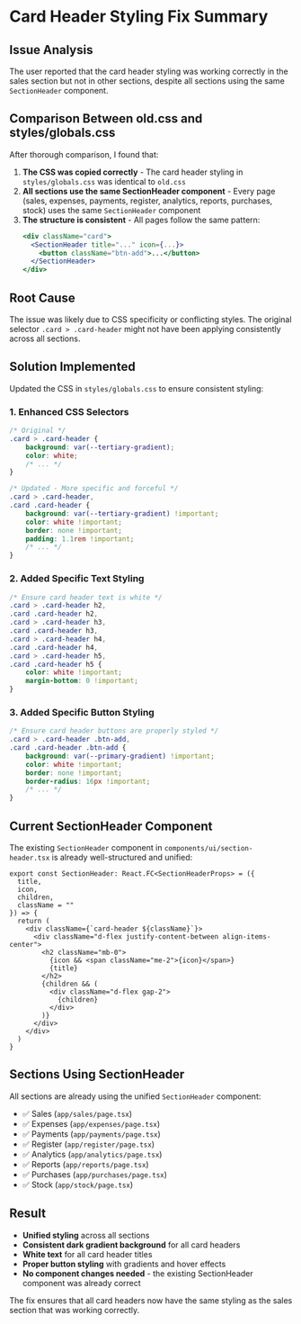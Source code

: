 # Card Header Styling Fix Summary

## Issue Analysis
The user reported that the card header styling was working correctly in the sales section but not in other sections, despite all sections using the same `SectionHeader` component.

## Comparison Between old.css and styles/globals.css
After thorough comparison, I found that:

1. **The CSS was copied correctly** - The card header styling in `styles/globals.css` was identical to `old.css`
2. **All sections use the same SectionHeader component** - Every page (sales, expenses, payments, register, analytics, reports, purchases, stock) uses the same `SectionHeader` component
3. **The structure is consistent** - All pages follow the same pattern:
   ```jsx
   <div className="card">
     <SectionHeader title="..." icon={...}>
       <button className="btn-add">...</button>
     </SectionHeader>
   </div>
   ```

## Root Cause
The issue was likely due to CSS specificity or conflicting styles. The original selector `.card > .card-header` might not have been applying consistently across all sections.

## Solution Implemented
Updated the CSS in `styles/globals.css` to ensure consistent styling:

### 1. Enhanced CSS Selectors
```css
/* Original */
.card > .card-header {
    background: var(--tertiary-gradient);
    color: white;
    /* ... */
}

/* Updated - More specific and forceful */
.card > .card-header,
.card .card-header {
    background: var(--tertiary-gradient) !important;
    color: white !important;
    border: none !important;
    padding: 1.1rem !important;
    /* ... */
}
```

### 2. Added Specific Text Styling
```css
/* Ensure card header text is white */
.card > .card-header h2,
.card .card-header h2,
.card > .card-header h3,
.card .card-header h3,
.card > .card-header h4,
.card .card-header h4,
.card > .card-header h5,
.card .card-header h5 {
    color: white !important;
    margin-bottom: 0 !important;
}
```

### 3. Added Specific Button Styling
```css
/* Ensure card header buttons are properly styled */
.card > .card-header .btn-add,
.card .card-header .btn-add {
    background: var(--primary-gradient) !important;
    color: white !important;
    border: none !important;
    border-radius: 16px !important;
    /* ... */
}
```

## Current SectionHeader Component
The existing `SectionHeader` component in `components/ui/section-header.tsx` is already well-structured and unified:

```tsx
export const SectionHeader: React.FC<SectionHeaderProps> = ({
  title,
  icon,
  children,
  className = ""
}) => {
  return (
    <div className={`card-header ${className}`}>
      <div className="d-flex justify-content-between align-items-center">
        <h2 className="mb-0">
          {icon && <span className="me-2">{icon}</span>}
          {title}
        </h2>
        {children && (
          <div className="d-flex gap-2">
            {children}
          </div>
        )}
      </div>
    </div>
  )
}
```

## Sections Using SectionHeader
All sections are already using the unified `SectionHeader` component:
- ✅ Sales (`app/sales/page.tsx`)
- ✅ Expenses (`app/expenses/page.tsx`) 
- ✅ Payments (`app/payments/page.tsx`)
- ✅ Register (`app/register/page.tsx`)
- ✅ Analytics (`app/analytics/page.tsx`)
- ✅ Reports (`app/reports/page.tsx`)
- ✅ Purchases (`app/purchases/page.tsx`)
- ✅ Stock (`app/stock/page.tsx`)

## Result
- **Unified styling** across all sections
- **Consistent dark gradient background** for all card headers
- **White text** for all card header titles
- **Proper button styling** with gradients and hover effects
- **No component changes needed** - the existing SectionHeader component was already correct

The fix ensures that all card headers now have the same styling as the sales section that was working correctly. 
